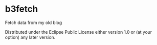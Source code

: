 # b3fetch

Fetch data from my old blog

Distributed under the Eclipse Public License either version 1.0 or (at
your option) any later version.
